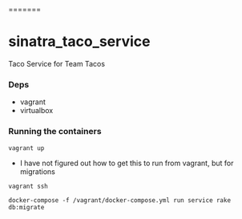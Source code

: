 =======
# sinatra_taco_service
Taco Service for Team Tacos


### Deps

* vagrant
* virtualbox


### Running the containers

`
vagrant up
`

* I have not figured out how to get this to run from vagrant, but for migrations

` vagrant ssh `

` docker-compose -f /vagrant/docker-compose.yml run service rake db:migrate `
